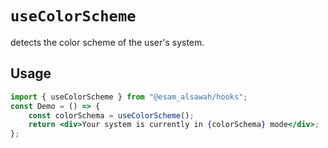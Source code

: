 # `useColorScheme`

detects the color scheme of the user's system.


## Usage 

```jsx
import { useColorScheme } from "@esam_alsawah/hooks";
const Demo = () => {
    const colorSchema = useColorScheme();
    return <div>Your system is currently in {colorSchema} mode</div>;
};


```

